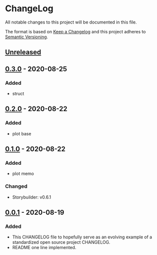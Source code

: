 # ChangeLog
All notable changes to this project will be documented in this file.

The format is based on [Keep a Changelog](http://keepachangelog.com/en/1.0.0/)
and this project adheres to [Semantic Versioning](http://semver.org/spec/v2.0.0.html).

## [Unreleased]

## [0.3.0] - 2020-08-25
### Added
- struct

## [0.2.0] - 2020-08-22
### Added
- plot base

## [0.1.0] - 2020-08-22
### Added
- plot memo
### Changed
- Storybuilder: v0.6.1

## [0.0.1] - 2020-08-19
### Added
- This CHANGELOG file to hopefully serve as an evolving example of a standardized open source project CHANGELOG.
- README one line implemented.

[Unreleased]: https://github.com/My-Novel-Management/bungaku126-noname/compare/v0.3.0...HEAD
[0.3.0]: https://github.com/My-Novel-Management/bungaku126-noname/releases/v0.3.0
[0.2.0]: https://github.com/My-Novel-Management/bungaku126-noname/releases/v0.2.0
[0.1.0]: https://github.com/My-Novel-Management/bungaku126-noname/releases/v0.1.0
[0.0.1]: https://github.com/My-Novel-Management/bungaku126-noname/releases/v0.0.1

